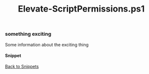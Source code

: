 ﻿---
layout: post
title: Elevate-ScriptPermissions.ps1
---

### something exciting

Some information about the exciting thing

#### Snippet

<script src="https://gist-it.appspot.com/github.com/BanterBoy/scripts-blog/blob/master/PowerShell/tools/Elevate-ScriptPermissions.ps1"></script>

<a href="/menu/_pages/snippets.html">Back to Snippets</a>
